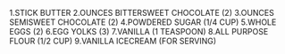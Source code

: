 1.STICK BUTTER
2.OUNCES BITTERSWEET CHOCOLATE (2)
3.OUNCES SEMISWEET CHOCOLATE (2)
4.POWDERED SUGAR (1/4 CUP)
5.WHOLE EGGS (2)
6.EGG YOLKS (3)
7.VANILLA (1 TEASPOON)
8.ALL PURPOSE FLOUR (1/2 CUP)
9.VANILLA ICECREAM (FOR SERVING)